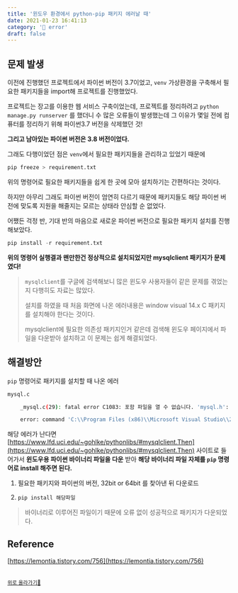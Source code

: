```yaml
---
title: '윈도우 환경에서 python-pip 패키지 에러날 때'
date: 2021-01-23 16:41:13
category: '🤔 error'
draft: false
---
```


## 문제 발생

이전에 진행했던 프로젝트에서 파이썬 버전이 3.7이었고, `venv` 가상환경을 구축해서 필요한 패키지들을 import해 프로젝트를 진행했었다.

프로젝트는 장고를 이용한 웹 서비스 구축이었는데, 프로젝트를 정리하려고 `python manage.py runserver` 를 했더니 수 많은 오류들이 발생했는데 그 이유가 몇일 전에 컴퓨터를 정리하기 위해 파이썬3.7 버전을 삭제했던 것!

**그리고 남아있는 파이썬 버전은 3.8 버전이었다.**

그래도 다행이었던 점은 `venv`에서 필요한 패키지들을 관리하고 있었기 때문에

```bash
pip freeze > requirement.txt
```

위의 명령어로 필요한 패키지들을 쉽게 한 곳에 모아 설치하기는 간편하다는 것이다.

하지만 아무리 그래도 파이썬 버전이 엄연히 다르기 때문에 패키지들도 해당 파이썬 버전에 맞도록 지원을 해줄지는 모르는 상태라 안심할 순 없었다.

어쨌든 걱정 반, 기대 반의 마음으로 새로운 파이썬 버전으로 필요한 패키지 설치를 진행해보았다.

```python
pip install -r requirement.txt
```

**위의 명령어 실행결과 왠만한건 정상적으로 설치되었지만 mysqlclient 패키지가 문제였다!**

> `mysqlclient`를 구글에 검색해보니 많은 윈도우 사용자들이 같은 문제를 겪었는지 다행히도 자료는 많았다.
>
> 설치를 하였을 때 처음 화면에 나온 에러내용은 window visual 14.x C 패키지를 설치해야 한다는 것이다.
>
> mysqlclient에 필요한 의존성 패키지인거 같은데 검색해 윈도우 페이지에서 파일을 다운받아 설치하고 이 문제는 쉽게 해결되었다.

## 해결방안

`pip` 명령어로 패키지를 설치할 때 나온 에러

```bash
mysql.c

    _mysql.c(29): fatal error C1083: 포함 파일을 열 수 없습니다. 'mysql.h': No such file or directory

    error: command 'C:\\Program Files (x86)\\Microsoft Visual Studio\\2017\\BuildTools\\VC\\Tools\\MSVC\\14.15.26726\\bin\\HostX86\\x64\\cl.exe' failed with exit status 2
```

해당 에러가 난다면 [https://www.lfd.uci.edu/~gohlke/pythonlibs/#mysqlclient.Then](https://www.lfd.uci.edu/~gohlke/pythonlibs/#mysqlclient.Then) 사이트로 들어가서 **윈도우용 파이썬 바이너리 파일을 다운** 받아 **해당 바이너리 파일 자체를 `pip` 명령어로 install 해주면 된다.**

1. 필요한 패키지와 파이썬의 버전, 32bit or 64bit 를 찾아낸 뒤 다운로드

2. ```python
   pip install 해당파일
   ```

> 바이너리로 이루어진 파일이기 때문에 오류 없이 성공적으로 패키지가 다운되었다.

## Reference

[https://lemontia.tistory.com/756](https://lemontia.tistory.com/756)

<br />
<a href='#'><small class='up-button'>위로 올라가기💨</small></a>
<br />
